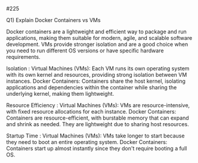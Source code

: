 #225

Q1) Explain Docker Containers vs VMs

Docker containers are a lightweight and efficient way to package and run applications, making them suitable for modern, agile, and scalable software development. VMs provide stronger isolation and are a good choice when you need to run different OS versions or have specific hardware requirements.

Isolation :
Virtual Machines (VMs): Each VM runs its own operating system with its own kernel and resources, providing strong isolation between VM instances.
Docker Containers: Containers share the host kernel, isolating applications and dependencies within the container while sharing the underlying kernel, making them lightweight.

Resource Efficiency :
Virtual Machines (VMs): VMs are resource-intensive, with fixed resource allocations for each instance.
Docker Containers: Containers are resource-efficient, with burstable memory that can expand and shrink as needed. They are lightweight due to sharing host resources.

Startup Time :
Virtual Machines (VMs): VMs take longer to start because they need to boot an entire operating system.
Docker Containers: Containers start up almost instantly since they don't require booting a full OS.
